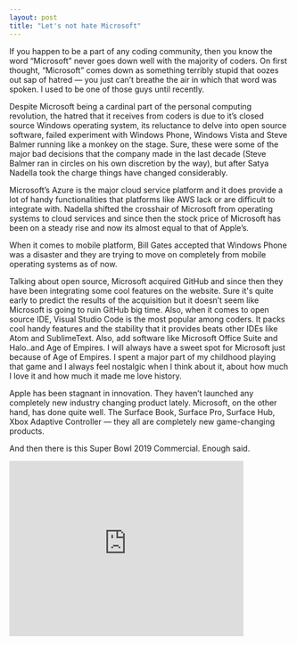 ```yaml
---
layout: post
title: "Let's not hate Microsoft"
---
```



If you happen to be a part of any coding community, then you know the word “Microsoft” never goes down well with the majority of coders. On first thought, “Microsoft” comes down as something terribly stupid that oozes out sap of hatred — you just can’t breathe the air in which that word was spoken. I used to be one of those guys until recently.

Despite Microsoft being a cardinal part of the personal computing revolution, the hatred that it receives from coders is due to it’s closed source Windows operating system, its reluctance to delve into open source software, failed experiment with Windows Phone, Windows Vista and Steve Balmer running like a monkey on the stage. Sure, these were some of the major bad decisions that the company made in the last decade (Steve Balmer ran in circles on his own discretion by the way), but after Satya Nadella took the charge things have changed considerably.

Microsoft’s Azure is the major cloud service platform and it does provide a lot of handy functionalities that platforms like AWS lack or are difficult to integrate with. Nadella shifted the crosshair of Microsoft from operating systems to cloud services and since then the stock price of Microsoft has been on a steady rise and now its almost equal to that of Apple’s.

When it comes to mobile platform, Bill Gates accepted that Windows Phone was a disaster and they are trying to move on completely from mobile operating systems as of now.

Talking about open source, Microsoft acquired GitHub and since then they have been integrating some cool features on the website. Sure it's quite early to predict the results of the acquisition but it doesn’t seem like Microsoft is going to ruin GitHub big time. Also, when it comes to open source IDE, Visual Studio Code is the most popular among coders. It packs cool handy features and the stability that it provides beats other IDEs like Atom and SublimeText. Also, add software like Microsoft Office Suite and Halo..and Age of Empires. I will always have a sweet spot for Microsoft just because of Age of Empires. I spent a major part of my childhood playing that game and I always feel nostalgic when I think about it, about how much I love it and how much it made me love history.

Apple has been stagnant in innovation. They haven’t launched any completely new industry changing product lately. Microsoft, on the other hand, has done quite well. The Surface Book, Surface Pro, Surface Hub, Xbox Adaptive Controller — they all are completely new game-changing products.

And then there is this Super Bowl 2019 Commercial. Enough said.

<iframe width="420" height="315" src="http://www.youtube.com/embed/_YISTzpLXCY" frameborder="0" allowfullscreen></iframe>